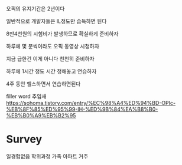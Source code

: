 

오픽의 유지기간은 2년이다 

일반적으로 개발자들은 lL정도만 습득하면 된다

8만4천원의 시험비가 발생하므로 확실하게 준비하자 

하루에 몇 분씩이라도 오픽 동영상 시청하자 

지금 급한건 이게 아니다 천천히 준비하자 

하루에 1시간 정도 시간 정해놓고 연습하자 

4주 동안 헬스하면서 연습하면된다

filler word 추임새 
https://sohoma.tistory.com/entry/%EC%98%A4%ED%94%BD-OPIc-%EB%8F%85%ED%95%99-IH-%ED%9B%84%EA%B8%B0-%EB%B0%A9%EB%B2%95

# Survey 

일경험없음 학위과정 가족 아파트 거주 



